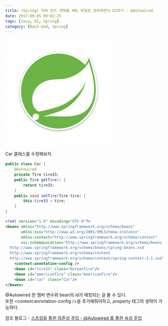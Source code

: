 ```yaml
---
title: (Spring) 자바 빈즈 객체를 XML 파일로 관리하면서 DI하기 - @Autowired
date: 2017-09-05 09:02:25
tags: [Java, DI, Spring]
category: [Back-end, Spring]
---
```

![](/images/spring-di-v3/thumb.png)

Car 클래스를 수정해보자.  
```java
public class Car {
    @Autowired
    private Tire tire33;
    public Tire getTire() {
        return tire33;
    }
    public void setTire(Tire tire) {
        this.tire33 = tire;
    }
}
```

```xml
<?xml version="1.0" encoding="UTF-8"?>
<beans xmlns="http://www.springframework.org/schema/beans"
       xmlns:xsi="http://www.w3.org/2001/XMLSchema-instance"
       xmlns:context="http://www.springframework.org/schema/context"
       xsi:schemaLocation="http://www.springframework.org/schema/beans
  http://www.springframework.org/schema/beans/spring-beans.xsd
  http://www.springframework.org/schema/context
  http://www.springframework.org/schema/context/spring-context-3.1.xsd">
    <context:annotation-config />
    <bean id="tire33" class="KoreanTire"/>
    <bean id="americanTire" class="AmericanTire"/>
    <bean id="car" class="Car"/>
</beans>
```
@Autowired 한 멤버 변수와 bean의 id가 매칭되는 걸 볼 수 있다.  
또한 <context:annotation-config />을 추가해줘야하고, property 태그의 생략이 가능하다.  

참조 블로그 - [스프링을 통한 의존성 주입 - @Autowired 를 통한 속성 주입](http://expert0226.tistory.com/194)
